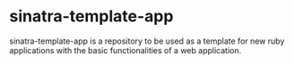 # sinatra-template-app
sinatra-template-app is a repository to be used as a template for new ruby applications with the basic functionalities of a web application.
